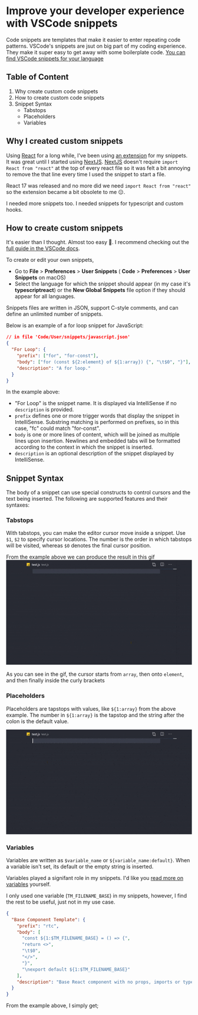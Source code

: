 # Improve your developer experience with VSCode snippets

Code snippets are templates that make it easier to enter repeating code patterns. VSCode's snippets are jsut on big part of my coding experience. They make it super easy to get away with some boilerplate code.
[You can find VSCode snippets for your language](https://marketplace.visualstudio.com/search?target=VSCode&category=Snippets&sortBy=Installs)

## Table of Content

1. Why create custom code snippets
2. How to create custom code snippets
3. Snippet Syntax
   - Tabstops
   - Placeholders
   - Variables

## Why I created custom snippets

Using [React](https://reactjs.org) for a long while, I've been using [an extension](https://marketplace.visualstudio.com/items?itemName=dsznajder.es7-react-js-snippets) for my snippets. It was great until I started using [NextJS](https://nextjs.org). [NextJS](https://nextjs.org) doesn't require `import React from "react"` at the top of every react file so it was felt a bit annoying to remove the that line every time I used the snippet to start a file.

React 17 was released and no more did we need `import React from "react"` so the extension became a bit obsolete to me 😑.

I needed more snippets too. I needed snippets for typescript and custom hooks.

## How to create custom snippets

It's easier than I thought. Almost too easy 🤗. I recommend checking out the [full guide in the VSCode docs](https://code.visualstudio.com/docs/editor/userdefinedsnippets).

To create or edit your own snippets,

- Go to **File** > **Preferences** > **User Snippets** ( **Code** > **Preferences** > **User Snippets** on macOS)
- Select the language for which the snippet should appear (in my case it's **typescriptreact**) or the **New Global Snippets** file option if they should appear for all languages.

Snippets files are written in JSON, support C-style comments, and can define an unlimited number of snippets.

Below is an example of a for loop snippet for JavaScript:

```json
// in file 'Code/User/snippets/javascript.json'
{
  "For Loop": {
    "prefix": ["for", "for-const"],
    "body": ["for (const ${2:element} of ${1:array}) {", "\t$0", "}"],
    "description": "A for loop."
  }
}
```

In the example above:

- "For Loop" is the snippet name. It is displayed via IntelliSense if no `description` is provided.
- `prefix` defines one or more trigger words that display the snippet in IntelliSense. Substring matching is performed on prefixes, so in this case, "fc" could match "for-const".
- `body` is one or more lines of content, which will be joined as multiple lines upon insertion. Newlines and embedded tabs will be formatted according to the context in which the snippet is inserted.
- `description` is an optional description of the snippet displayed by IntelliSense.

## Snippet Syntax

The body of a snippet can use special constructs to control cursors and the text being inserted. The following are supported features and their syntaxes:

### Tabstops

With tabstops, you can make the editor cursor move inside a snippet. Use `$1`, `$2` to specify cursor locations. The number is the order in which tabstops will be visited, whereas `$0` denotes the final cursor position.

From the example above we can produce the result in this gif
![Tapstop Example](assets/tapstops.gif)

As you can see in the gif, the cursor starts from `array`, then onto `element`, and then finally inside the curly brackets

### Placeholders

Placeholders are tapstops with values, like `${1:array}` from the above example. The number in `${1:array}` is the tapstop and the string after the colon is the default value.

![Placeholder Example](assets/placeholder.gif)

### Variables

Variables are written as `$variable_name` or `${variable_name:default}`. When a variable isn't set, its default or the empty string is inserted.

Variables played a signifant role in my snippets. I'd like you [read more on variables](https://code.visualstudio.com/docs/editor/userdefinedsnippets#_variables) yourself.

I only used one variable (`TM_FILENAME_BASE`) in my snippets, however, I find the rest to be useful, just not in my use case.

```json
{
  "Base Component Template": {
    "prefix": "rtc",
    "body": [
      "const ${1:$TM_FILENAME_BASE} = () => {",
      "return <>",
      "\t$0",
      "</>",
      "}",
      "\nexport default ${1:$TM_FILENAME_BASE}"
    ],
    "description": "Base React component with no props, imports or types"
  }
}
```

From the example above, I simply get;
